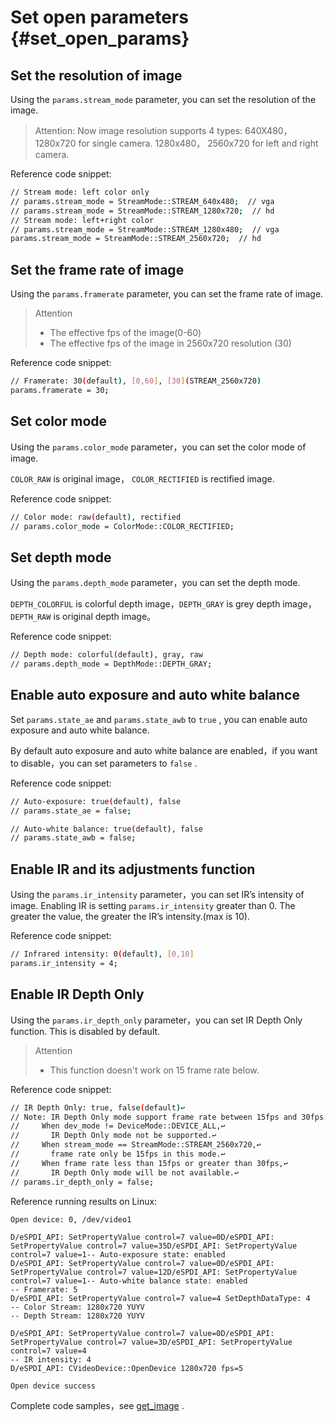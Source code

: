# Set open parameters {#set_open_params}

## Set the resolution of image

Using the `params.stream_mode` parameter, you can set the resolution of the image.

> Attention: Now image resolution supports 4 types: 640X480，1280x720 for single camera. 1280x480， 2560x720 for left and right camera.

Reference code snippet:

```bash
// Stream mode: left color only
// params.stream_mode = StreamMode::STREAM_640x480;  // vga
// params.stream_mode = StreamMode::STREAM_1280x720;  // hd
// Stream mode: left+right color
// params.stream_mode = StreamMode::STREAM_1280x480;  // vga
params.stream_mode = StreamMode::STREAM_2560x720;  // hd
```

## Set the frame rate of image

Using the `params.framerate` parameter, you can set the frame rate of image.

> Attention
> - The effective fps of the image(0-60)
> - The effective fps of the image in 2560x720 resolution (30)

Reference code snippet:

```bash
// Framerate: 30(default), [0,60], [30](STREAM_2560x720)
params.framerate = 30;
```

## Set color mode

Using the `params.color_mode` parameter，you can set the color mode of image.

`COLOR_RAW` is original image， `COLOR_RECTIFIED` is rectified image.

Reference code snippet:

```bash
// Color mode: raw(default), rectified
// params.color_mode = ColorMode::COLOR_RECTIFIED;
```

## Set depth mode

Using the `params.depth_mode` parameter，you can set the depth mode.

`DEPTH_COLORFUL` is colorful depth image，`DEPTH_GRAY` is grey depth image， `DEPTH_RAW` is original depth image。

Reference code snippet:

```bash
// Depth mode: colorful(default), gray, raw
// params.depth_mode = DepthMode::DEPTH_GRAY;
```

## Enable auto exposure and auto white balance

Set `params.state_ae` and `params.state_awb` to `true` , you can enable auto exposure and auto white balance.

By default auto exposure and auto white balance are enabled，if you want to disable，you can set parameters to `false` .

Reference code snippet:

```bash
// Auto-exposure: true(default), false
// params.state_ae = false;

// Auto-white balance: true(default), false
// params.state_awb = false;
```

## Enable IR and its adjustments function

Using the `params.ir_intensity` parameter，you can set IR’s intensity of image.
Enabling IR is setting `params.ir_intensity` greater than 0. The greater the value, the greater the IR’s intensity.(max is 10).

Reference code snippet:

```bash
// Infrared intensity: 0(default), [0,10]
params.ir_intensity = 4;
```

## Enable IR Depth Only

Using the `params.ir_depth_only` parameter，you can set IR Depth Only function. This is disabled by default.

> Attention
> - This function doesn't work on 15 frame rate below.

Reference code snippet:

```bash
// IR Depth Only: true, false(default)↩
// Note: IR Depth Only mode support frame rate between 15fps and 30fps.↩
//     When dev_mode != DeviceMode::DEVICE_ALL,↩
//       IR Depth Only mode not be supported.↩
//     When stream_mode == StreamMode::STREAM_2560x720,↩
//       frame rate only be 15fps in this mode.↩
//     When frame rate less than 15fps or greater than 30fps,↩
//       IR Depth Only mode will be not available.↩
// params.ir_depth_only = false;
```

Reference running results on Linux:

```
Open device: 0, /dev/video1

D/eSPDI_API: SetPropertyValue control=7 value=0D/eSPDI_API: SetPropertyValue control=7 value=35D/eSPDI_API: SetPropertyValue control=7 value=1-- Auto-exposure state: enabled
D/eSPDI_API: SetPropertyValue control=7 value=0D/eSPDI_API: SetPropertyValue control=7 value=12D/eSPDI_API: SetPropertyValue control=7 value=1-- Auto-white balance state: enabled
-- Framerate: 5
D/eSPDI_API: SetPropertyValue control=7 value=4 SetDepthDataType: 4
-- Color Stream: 1280x720 YUYV
-- Depth Stream: 1280x720 YUYV

D/eSPDI_API: SetPropertyValue control=7 value=0D/eSPDI_API: SetPropertyValue control=7 value=3D/eSPDI_API: SetPropertyValue control=7 value=4
-- IR intensity: 4
D/eSPDI_API: CVideoDevice::OpenDevice 1280x720 fps=5

Open device success
```

Complete code samples，see [get_image](https://github.com/slightech/MYNT-EYE-D-SDK/blob/master/samples/src/get_image.cc) .
